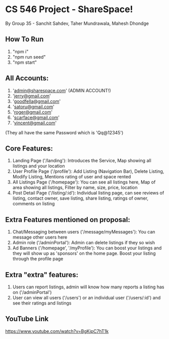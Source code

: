 # CS 546 Project - ShareSpace!
By Group 35 - Sanchit Sahdev, Taher Mundrawala, Mahesh Dhondge


## How To Run 
1. "npm i"
2. "npm run seed"
3. "npm start"

## All Accounts: 
1. 'admin@sharespace.com' (ADMIN ACCOUNT!)
2. 'jerry@gmail.com'
3. 'goodfella@gmail.com'
4. 'satoru@gmail.com'
5. 'roger@gmail.com'
6. 'scarface@gmail.com'
7. 'vincent@gmail.com'

(They all have the same Password which is 'Qq@12345')

## Core Features:
1. Landing Page ('/landing'): Introduces the Service, Map showing all listings and your location
2. User Profile Page ('/profile'): Add Listing (Navigation Bar), Delete Listing, Modify Listing, Mentions rating of user and space rented
3. All Listings Page ('/homepage'): You can see all listings here, Map of area showing all listings, Filter by name, size, price, location
4. Post Detail Page ('/listing/:id'): Individual listing page, can see reviews of listing, contact owner, save listing, share listing, ratings of owner, comments on listing

## Extra Features mentioned on proposal:
1. Chat/Messaging between users ('/message/myMessages'): You can message other users here
2. Admin role ('/adminPortal'): Admin can delete listings if they so wish 
3. Ad Banners ('/homepage', '/myProfile'): You can boost your listings and they will show up as 'sponsors' on the home page. Boost your listing through the profile page

## Extra "extra" features:
1. Users can report listings, admin will know how many reports a listing has on ('/adminPortal')
2. User can view all users ('/users') or an individual user ('/users/:id') and see their ratings and listings

## YouTube Link
https://www.youtube.com/watch?v=BgKipC7hT1k
